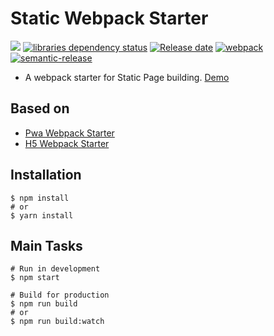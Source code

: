 # Static Webpack Starter

![][workflows-badge-image]
[![libraries dependency status][libraries-status-image]][libraries-status-url]
[![Release date][release-date-image]][release-url]
[![webpack][webpack-image]][webpack-url]
[![semantic-release][semantic-image]][semantic-url]

* A webpack starter for Static Page building. [Demo][github-pages-url]

## Based on 
* [Pwa Webpack Starter](https://github.com/cycjimmy/pwa-webpack-starter)
* [H5 Webpack Starter](https://github.com/cycjimmy/h5-webpack-starter)

## Installation
```shell
$ npm install
# or
$ yarn install
```

## Main Tasks
```shell
# Run in development
$ npm start

# Build for production
$ npm run build
# or
$ npm run build:watch
```

<!-- Links: -->
[workflows-badge-image]: https://github.com/cycjimmy/static-webpack-starter/workflows/Test%20CI/badge.svg

[libraries-status-image]: https://img.shields.io/librariesio/release/github/cycjimmy/static-webpack-starter
[libraries-status-url]: https://libraries.io/github/cycjimmy/static-webpack-starter

[release-date-image]: https://img.shields.io/github/release-date/cycjimmy/static-webpack-starter
[release-url]: https://github.com/cycjimmy/static-webpack-starter/releases

[webpack-image]: https://img.shields.io/github/package-json/dependency-version/cycjimmy/static-webpack-starter/dev/webpack
[webpack-url]: https://github.com/webpack/webpack

[semantic-image]: https://img.shields.io/badge/%20%20%F0%9F%93%A6%F0%9F%9A%80-semantic--release-e10079.svg
[semantic-url]: https://github.com/semantic-release/semantic-release

[github-pages-url]: https://cycjimmy.github.io/static-webpack-starter/
